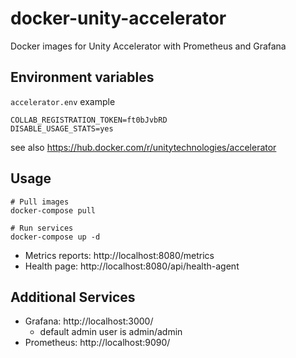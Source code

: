 # docker-unity-accelerator
Docker images for Unity Accelerator with Prometheus and Grafana

## Environment variables

`accelerator.env` example

```
COLLAB_REGISTRATION_TOKEN=ft0bJvbRD
DISABLE_USAGE_STATS=yes
```

see also https://hub.docker.com/r/unitytechnologies/accelerator

## Usage

```
# Pull images
docker-compose pull

# Run services
docker-compose up -d
```

- Metrics reports: http://localhost:8080/metrics
- Health page: http://localhost:8080/api/health-agent

## Additional Services

- Grafana: http://localhost:3000/
    - default admin user is admin/admin
- Prometheus: http://localhost:9090/
